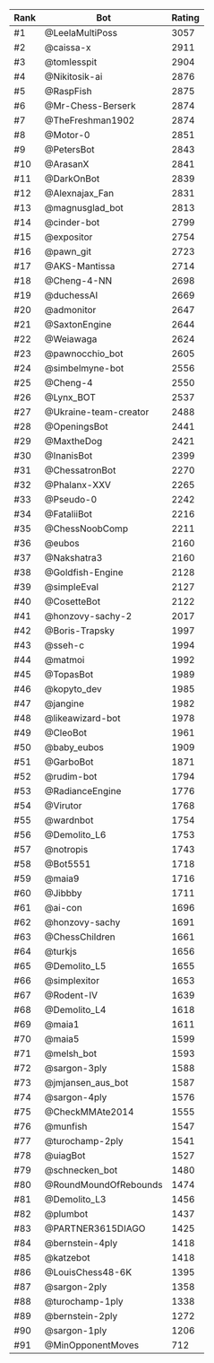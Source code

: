 Rank|Bot|Rating
---|---|---
#1|@LeelaMultiPoss|3057
#2|@caissa-x|2911
#3|@tomlesspit|2904
#4|@Nikitosik-ai|2876
#5|@RaspFish|2875
#6|@Mr-Chess-Berserk|2874
#7|@TheFreshman1902|2874
#8|@Motor-0|2851
#9|@PetersBot|2843
#10|@ArasanX|2841
#11|@DarkOnBot|2839
#12|@Alexnajax_Fan|2831
#13|@magnusglad_bot|2813
#14|@cinder-bot|2799
#15|@expositor|2754
#16|@pawn_git|2723
#17|@AKS-Mantissa|2714
#18|@Cheng-4-NN|2698
#19|@duchessAI|2669
#20|@admonitor|2647
#21|@SaxtonEngine|2644
#22|@Weiawaga|2624
#23|@pawnocchio_bot|2605
#24|@simbelmyne-bot|2556
#25|@Cheng-4|2550
#26|@Lynx_BOT|2537
#27|@Ukraine-team-creator|2488
#28|@OpeningsBot|2441
#29|@MaxtheDog|2421
#30|@InanisBot|2399
#31|@ChessatronBot|2270
#32|@Phalanx-XXV|2265
#33|@Pseudo-0|2242
#34|@FataliiBot|2216
#35|@ChessNoobComp|2211
#36|@eubos|2160
#37|@Nakshatra3|2160
#38|@Goldfish-Engine|2128
#39|@simpleEval|2127
#40|@CosetteBot|2122
#41|@honzovy-sachy-2|2017
#42|@Boris-Trapsky|1997
#43|@sseh-c|1994
#44|@matmoi|1992
#45|@TopasBot|1989
#46|@kopyto_dev|1985
#47|@jangine|1982
#48|@likeawizard-bot|1978
#49|@CleoBot|1961
#50|@baby_eubos|1909
#51|@GarboBot|1871
#52|@rudim-bot|1794
#53|@RadianceEngine|1776
#54|@Virutor|1768
#55|@wardnbot|1754
#56|@Demolito_L6|1753
#57|@notropis|1743
#58|@Bot5551|1718
#59|@maia9|1716
#60|@Jibbby|1711
#61|@ai-con|1696
#62|@honzovy-sachy|1691
#63|@ChessChildren|1661
#64|@turkjs|1656
#65|@Demolito_L5|1655
#66|@simplexitor|1653
#67|@Rodent-IV|1639
#68|@Demolito_L4|1618
#69|@maia1|1611
#70|@maia5|1599
#71|@melsh_bot|1593
#72|@sargon-3ply|1588
#73|@jmjansen_aus_bot|1587
#74|@sargon-4ply|1576
#75|@CheckMMAte2014|1555
#76|@munfish|1547
#77|@turochamp-2ply|1541
#78|@uiagBot|1527
#79|@schnecken_bot|1480
#80|@RoundMoundOfRebounds|1474
#81|@Demolito_L3|1456
#82|@plumbot|1437
#83|@PARTNER3615DIAGO|1425
#84|@bernstein-4ply|1418
#85|@katzebot|1418
#86|@LouisChess48-6K|1395
#87|@sargon-2ply|1358
#88|@turochamp-1ply|1338
#89|@bernstein-2ply|1272
#90|@sargon-1ply|1206
#91|@MinOpponentMoves|712
